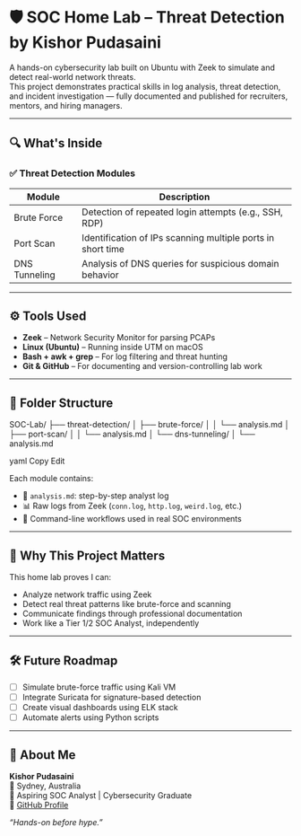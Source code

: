 # 🛡️ SOC Home Lab – Threat Detection by Kishor Pudasaini

A hands-on cybersecurity lab built on Ubuntu with Zeek to simulate and detect real-world network threats.  
This project demonstrates practical skills in log analysis, threat detection, and incident investigation — fully documented and published for recruiters, mentors, and hiring managers.

---

## 🔍 What's Inside

### ✅ Threat Detection Modules
| Module          | Description                                                    |
|------------------|----------------------------------------------------------------|
| Brute Force      | Detection of repeated login attempts (e.g., SSH, RDP)         |
| Port Scan        | Identification of IPs scanning multiple ports in short time   |
| DNS Tunneling    | Analysis of DNS queries for suspicious domain behavior        |

---

## ⚙️ Tools Used

- **Zeek** – Network Security Monitor for parsing PCAPs
- **Linux (Ubuntu)** – Running inside UTM on macOS
- **Bash + awk + grep** – For log filtering and threat hunting
- **Git & GitHub** – For documenting and version-controlling lab work

---

## 📁 Folder Structure

SOC-Lab/
├── threat-detection/
│ ├── brute-force/
│ │ └── analysis.md
│ ├── port-scan/
│ │ └── analysis.md
│ └── dns-tunneling/
│ └── analysis.md

yaml
Copy
Edit

Each module contains:
- 📄 `analysis.md`: step-by-step analyst log
- 📊 Raw logs from Zeek (`conn.log`, `http.log`, `weird.log`, etc.)
- 🔧 Command-line workflows used in real SOC environments

---

## 🚀 Why This Project Matters

This home lab proves I can:
- Analyze network traffic using Zeek
- Detect real threat patterns like brute-force and scanning
- Communicate findings through professional documentation
- Work like a Tier 1/2 SOC Analyst, independently

---

## 🛠️ Future Roadmap

- [ ] Simulate brute-force traffic using Kali VM
- [ ] Integrate Suricata for signature-based detection
- [ ] Create visual dashboards using ELK stack
- [ ] Automate alerts using Python scripts

---

## 📇 About Me

**Kishor Pudasaini**  
📍 Sydney, Australia  
🎯 Aspiring SOC Analyst | Cybersecurity Graduate  
🔗 [GitHub Profile](https://github.com/Kishpud)

_“Hands-on before hype.”_
